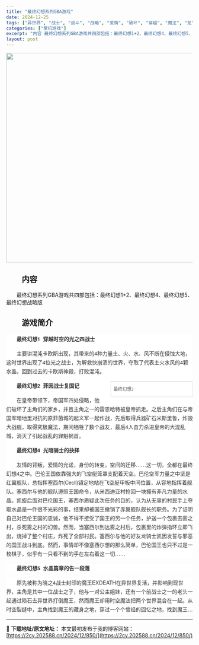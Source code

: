```yaml
---
title: "最终幻想系列GBA游戏"
date: 2024-12-25
tags: ["异世界", "战士", "战斗", "战略", "爱情", "破坏", "穿越", "魔法", "龙"]
categories: ["掌机游戏"]
excerpt: "内容 最终幻想系列GBA游戏共四部包括：最终幻想1+2、最终幻想4、最终幻想5、最终幻想战略版 游戏简介 最终幻想1  穿越时空的光之四战士 主要讲混沌卡欧斯出现，其带来的4种力量土、火、水、风不断在侵蚀大地，这时世界出现了4位光之战士，为解救快崩溃的世界，夺取了代表土火水风的4颗水晶，回到过去的卡&hellip;"
layout: post
---
```


<img class="aligncenter size-full wp-image-965" src="https://2cy.202588.cn/wp-content/uploads/2024/12/2024122513163925.webp" alt="" width="1192" height="565" />
<h2 style="white-space: normal; text-indent: 2em;">内容</h2>
<p style="white-space: normal; text-indent: 2em;">最终幻想系列GBA游戏共四部包括：最终幻想1+2、最终幻想4、最终幻想5、最终幻想战略版</p>

<h2 style="white-space: normal; text-indent: 2em;">游戏简介</h2>
<div style="white-space: normal; overflow-wrap: break-word; color: #333333; margin-bottom: 15px; text-indent: 2em; line-height: 24px; zoom: 1; font-family: 'Helvetica Neue', Helvetica, Arial, 'PingFang SC', 'Hiragino Sans GB', 'Microsoft YaHei', 'WenQuanYi Micro Hei', sans-serif; background-color: #ffffff;" data-pid="6">
<div style="overflow-wrap: break-word; color: #333333; margin-bottom: 15px; text-indent: 2em; line-height: 24px; zoom: 1; font-family: 'Helvetica Neue', Helvetica, Arial, 'PingFang SC', 'Hiragino Sans GB', 'Microsoft YaHei', 'WenQuanYi Micro Hei', sans-serif; white-space: normal; background-color: #ffffff;" data-pid="8"><span style="font-weight: bold;">最终幻想1  </span><span style="text-indent: 2em; font-weight: bold;">穿越时空的</span><span style="text-indent: 2em; font-weight: bold;">光之四战士</span></div>
<div style="overflow-wrap: break-word; color: #333333; margin-bottom: 15px; text-indent: 2em; line-height: 24px; zoom: 1; font-family: 'Helvetica Neue', Helvetica, Arial, 'PingFang SC', 'Hiragino Sans GB', 'Microsoft YaHei', 'WenQuanYi Micro Hei', sans-serif; white-space: normal; background-color: #ffffff;" data-pid="10">主要讲混沌卡欧斯出现，其带来的4种力量土、火、水、风不断在侵蚀大地，这时世界出现了4位光之战士，为解救快崩溃的世界，夺取了代表土火水风的4颗水晶，回到过去的卡欧斯神殿，打败混沌。</div>
<div style="overflow-wrap: break-word; color: #333333; margin-bottom: 15px; text-indent: 2em; line-height: 24px; zoom: 1; font-family: 'Helvetica Neue', Helvetica, Arial, 'PingFang SC', 'Hiragino Sans GB', 'Microsoft YaHei', 'WenQuanYi Micro Hei', sans-serif; white-space: normal; background-color: #ffffff;" data-pid="11">
<div style="border: 1px solid #e0e0e0; overflow: hidden; margin: 0px 0px 3px 20px; position: relative; float: right; clear: right; width: 220px;"><span style="display: block; color: #555555; font-size: 12px; text-indent: 0px; font-family: 宋体; overflow-wrap: break-word; word-break: break-all; line-height: 24px; padding: 8px 7px; min-height: 12px; border-top: 1px solid #E0E0E0;">最终幻想2</span></div>
<span style="font-weight: bold;">最终幻想2  </span><span style="font-weight: bold; text-indent: 2em;">菲因战士复国记</span>

</div>
<div style="overflow-wrap: break-word; color: #333333; margin-bottom: 15px; text-indent: 2em; line-height: 24px; zoom: 1; font-family: 'Helvetica Neue', Helvetica, Arial, 'PingFang SC', 'Hiragino Sans GB', 'Microsoft YaHei', 'WenQuanYi Micro Hei', sans-serif; white-space: normal; background-color: #ffffff;" data-pid="13">在皇帝带领下，帝国军四处侵略，他们破坏了主角们的家乡，并且主角之一的雷恩哈特被皇帝抓走。之后主角们在与帝国军暗地里对抗的原菲茵城的起义军一起作战，先后取得兵器矿石米斯里鲁，炸毁大战舰，取得究极魔法，期间牺牲了数个战友，最后4人奋力杀进皇帝的大混乱城，消灭了引起战乱的罪魁祸首。</div>
<p style="overflow-wrap: break-word; color: #333333; margin-bottom: 15px; text-indent: 2em; line-height: 24px; zoom: 1; font-family: 'Helvetica Neue', Helvetica, Arial, 'PingFang SC', 'Hiragino Sans GB', 'Microsoft YaHei', 'WenQuanYi Micro Hei', sans-serif; white-space: normal; background-color: #ffffff;"><span style="font-weight: bold;">最终幻想4  </span><span style="font-weight: bold; text-indent: 2em;">光暗骑士的抉择</span></p>

<div style="overflow-wrap: break-word; color: #333333; margin-bottom: 15px; text-indent: 2em; line-height: 24px; zoom: 1; font-family: 'Helvetica Neue', Helvetica, Arial, 'PingFang SC', 'Hiragino Sans GB', 'Microsoft YaHei', 'WenQuanYi Micro Hei', sans-serif; white-space: normal; background-color: #ffffff;" data-pid="19">友情的背叛，爱情的允诺，身份的转变，空间的迁移……这一切，全都在最终幻想4之中。巴伦王国依靠强大的飞空艇笼罩支配着天空。巴伦空军力量之中坚是红翼舰队，总指挥塞西尔(Cecil)镇定地站在飞空艇甲板中间位置，从容地指挥着舰队。塞西尔与他的舰队遵照王国命令，从米西迪亚村抢回一块拥有非凡力量的水晶。凯旋后面对巴伦国王，塞西尔质疑此次任务的目的，认为从无辜的村民手上夺取水晶是一件很不光彩的事，结果却被国王撤销了赤翼舰队舰长的职务。为了证明自己对巴伦王国的忠诚，他不得不接受了国王的另一个任务，护送一个包裹去雾之村，杀死雾之村的幻兽。然而，当塞西尔到达雾之村后，包裹里的炸弹指环立即飞出，烧掉了整个村庄，炸死了全部村民。塞西尔与他的好友龙骑士凯因发誓与邪恶的国王战斗到底。然而，事情却不像塞西尔想的那么简单，巴伦国王也只不过是一枚棋子，似乎有一只看不到的手在左右着这一切……</div>
</div>
<div style="overflow-wrap: break-word; color: #333333; margin-bottom: 15px; text-indent: 2em; line-height: 24px; zoom: 1; font-family: 'Helvetica Neue', Helvetica, Arial, 'PingFang SC', 'Hiragino Sans GB', 'Microsoft YaHei', 'WenQuanYi Micro Hei', sans-serif; white-space: normal; background-color: #ffffff;" data-pid="20"><span style="font-weight: bold;">最终幻想5  </span><span style="font-weight: bold; text-indent: 2em;">水晶篇章的告一段落</span></div>
<div style="overflow-wrap: break-word; color: #333333; margin-bottom: 15px; text-indent: 2em; line-height: 24px; zoom: 1; font-family: 'Helvetica Neue', Helvetica, Arial, 'PingFang SC', 'Hiragino Sans GB', 'Microsoft YaHei', 'WenQuanYi Micro Hei', sans-serif; white-space: normal; background-color: #ffffff;" data-pid="22">原先被称为晓之4战士封印的魔王EXDEATH在异世界复活，并影响到现世界，主角是其中一位战士之子，他与一对公主姐妹，还有一个前战士之一的老头一起通过陨石去异世界打倒魔王，然而魔王却用时空魔法把两个世界混合在一起。从时空裂缝中，主角找到魔王的藏身之地，穿过一个个曾经的回忆之地，找到魔王…</div>

---
📖 **下载地址/原文地址：** 本文最初发布于我的博客网站：[https://2cy.202588.cn/2024/12/850/](https://2cy.202588.cn/2024/12/850/)
